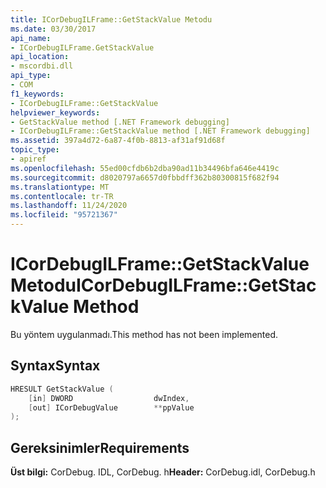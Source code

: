 ```yaml
---
title: ICorDebugILFrame::GetStackValue Metodu
ms.date: 03/30/2017
api_name:
- ICorDebugILFrame.GetStackValue
api_location:
- mscordbi.dll
api_type:
- COM
f1_keywords:
- ICorDebugILFrame::GetStackValue
helpviewer_keywords:
- GetStackValue method [.NET Framework debugging]
- ICorDebugILFrame::GetStackValue method [.NET Framework debugging]
ms.assetid: 397a4d72-6a87-4f0b-8813-af31af91d68f
topic_type:
- apiref
ms.openlocfilehash: 55ed00cfdb6b2dba90ad11b34496bfa646e4419c
ms.sourcegitcommit: d8020797a6657d0fbbdff362b80300815f682f94
ms.translationtype: MT
ms.contentlocale: tr-TR
ms.lasthandoff: 11/24/2020
ms.locfileid: "95721367"
---
```

# <a name="icordebugilframegetstackvalue-method"></a><span data-ttu-id="9ed2c-102">ICorDebugILFrame::GetStackValue Metodu</span><span class="sxs-lookup"><span data-stu-id="9ed2c-102">ICorDebugILFrame::GetStackValue Method</span></span>

<span data-ttu-id="9ed2c-103">Bu yöntem uygulanmadı.</span><span class="sxs-lookup"><span data-stu-id="9ed2c-103">This method has not been implemented.</span></span>  
  
## <a name="syntax"></a><span data-ttu-id="9ed2c-104">Syntax</span><span class="sxs-lookup"><span data-stu-id="9ed2c-104">Syntax</span></span>  
  
```cpp  
HRESULT GetStackValue (  
    [in] DWORD                  dwIndex,  
    [out] ICorDebugValue        **ppValue  
);  
```  
  
## <a name="requirements"></a><span data-ttu-id="9ed2c-105">Gereksinimler</span><span class="sxs-lookup"><span data-stu-id="9ed2c-105">Requirements</span></span>  

 <span data-ttu-id="9ed2c-106">**Üst bilgi:** CorDebug. IDL, CorDebug. h</span><span class="sxs-lookup"><span data-stu-id="9ed2c-106">**Header:** CorDebug.idl, CorDebug.h</span></span>
